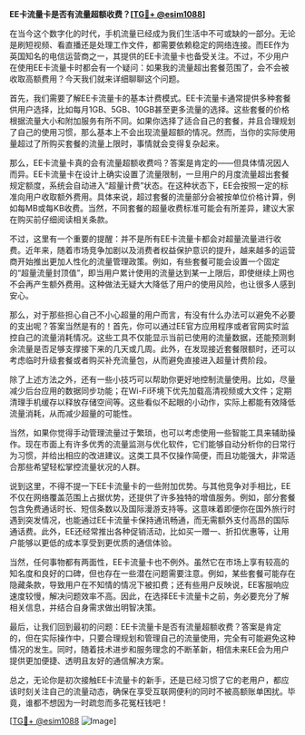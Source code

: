 **EE卡流量卡是否有流量超额收费？[[TG💪+ @esim1088](https://t.me/s/esim1088)]**

在当今这个数字化的时代，手机流量已经成为我们生活中不可或缺的一部分。无论是刷短视频、看直播还是处理工作文件，都需要依赖稳定的网络连接。而EE作为英国知名的电信运营商之一，其提供的EE卡流量卡也备受关注。不过，不少用户在使用EE卡流量卡时都会有一个疑问：如果我的流量超出套餐范围了，会不会被收取高额费用？今天我们就来详细聊聊这个问题。

首先，我们需要了解EE卡流量卡的基本计费模式。EE卡流量卡通常提供多种套餐供用户选择，比如每月1GB、5GB、10GB甚至更多流量的选择。这些套餐的价格根据流量大小和附加服务有所不同。如果你选择了适合自己的套餐，并且合理规划了自己的使用习惯，那么基本上不会出现流量超额的情况。然而，当你的实际使用量超过了所购买套餐的流量上限时，事情就会变得复杂起来。

那么，EE卡流量卡真的会有流量超额收费吗？答案是肯定的——但具体情况因人而异。EE卡流量卡在设计上确实设置了流量限制，一旦用户的月度流量超出套餐规定额度，系统会自动进入“超量计费”状态。在这种状态下，EE会按照一定的标准向用户收取额外费用。具体来说，超过套餐的流量部分会被按单位价格计算，例如每MB或每KB收费。当然，不同套餐的超量收费标准可能会有所差异，建议大家在购买前仔细阅读相关条款。

不过，这里有一个重要的提醒：并不是所有EE卡流量卡都会对超量流量进行收费。近年来，随着市场竞争加剧以及消费者权益保护意识的提升，越来越多的运营商开始推出更加人性化的流量管理政策。例如，有些套餐可能会设置一个固定的“超量流量封顶值”，即当用户累计使用的流量达到某一上限后，即使继续上网也不会再产生额外费用。这种做法无疑大大降低了用户的使用风险，也让很多人感到安心。

那么，对于那些担心自己不小心超量的用户而言，有没有什么办法可以避免不必要的支出呢？答案当然是有的！首先，你可以通过EE官方应用程序或者官网实时监控自己的流量消耗情况。这些工具不仅能显示当前已使用的流量数据，还能预测剩余流量是否足够支撑接下来的几天或几周。此外，在发现接近套餐限额时，还可以考虑临时升级套餐或者购买补充流量包，从而避免直接进入超量计费阶段。

除了上述方法之外，还有一些小技巧可以帮助你更好地控制流量使用。比如，尽量减少后台应用的数据同步功能；在Wi-Fi环境下优先加载高清视频或大文件；定期清理手机缓存以释放存储空间等。这些看似不起眼的小动作，实际上都能有效降低流量消耗，从而减少超量的可能性。

当然，如果你觉得手动管理流量过于繁琐，也可以考虑使用一些智能工具来辅助操作。现在市面上有许多优秀的流量监测与优化软件，它们能够自动分析你的日常行为习惯，并给出相应的改进建议。这类工具不仅操作简便，而且功能强大，非常适合那些希望轻松掌控流量状况的人群。

说到这里，不得不提一下EE卡流量卡的一些附加优势。与其他竞争对手相比，EE不仅在网络覆盖范围上占据优势，还提供了许多独特的增值服务。例如，部分套餐包含免费通话时长、短信条数以及国际漫游支持等。这意味着即便你在国外旅行时遇到突发情况，也能通过EE卡流量卡保持通讯畅通，而无需额外支付高昂的国际通话费。此外，EE还经常推出各种促销活动，比如买一赠一、折扣优惠等，让用户能够以更低的成本享受到更优质的通信体验。

当然，任何事物都有两面性，EE卡流量卡也不例外。虽然它在市场上享有较高的知名度和良好的口碑，但也存在一些潜在问题需要注意。例如，某些套餐可能存在隐藏条款，导致用户在不知情的情况下被扣费；还有些用户反映说，EE客服响应速度较慢，解决问题效率不高。因此，在选择EE卡流量卡之前，务必要充分了解相关信息，并结合自身需求做出明智决策。

最后，让我们回到最初的问题：EE卡流量卡是否有流量超额收费？答案是肯定的，但在实际操作中，只要合理规划和管理自己的流量使用，完全有可能避免这种情况的发生。同时，随着技术进步和服务理念的不断革新，相信未来EE会为用户提供更加便捷、透明且友好的通信解决方案。

总之，无论你是初次接触EE卡流量卡的新手，还是已经习惯了它的老用户，都应该时刻关注自己的流量动态，确保在享受互联网便利的同时不被高额账单困扰。毕竟，谁都不想因为一时疏忽而多花冤枉钱吧！

[[TG💪+ @esim1088](https://t.me/s/esim1088) ![Image](https://i.postimg.cc/4NQfJmqS/Snipaste-2025-05-13-00-14-12.png)]